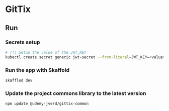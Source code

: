 # GitTix

## Run

### Secrets setup

```sh
# /!\ Setup the value of the JWT_KEY
kubectl create secret generic jwt-secret --from-literal=JWT_KEY=<value>
```

### Run the app with Skaffold

```sh
skafflod dev
```

### Update the project commons library to the latest version

```sh
npm update @udemy-jverd/gittix-common
```
